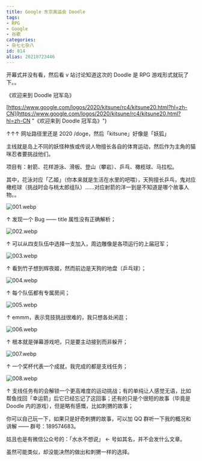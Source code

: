 ```yaml
---
title: Google 东京奥运会 Doodle
tags:
- RPG
- Google
- 谷歌
categories:
- 杂七七杂八
id: 814
alias: 20210723446
---
```


开幕式并没有看，然后看 v 站讨论知道这次的 Doodle 是 RPG 游戏形式就玩了下。。

<!--more-->

《欢迎来到 Doodle 冠军岛》

[https://www.google.com/logos/2020/kitsune/rc4/kitsune20.html?hl=zh-CN](https://www.google.com/logos/2020/kitsune/rc4/kitsune20.html?hl=zh-CN "《欢迎来到 Doodle 冠军岛》")

↑↑↑ 网址路径里还是 2020 /doge，然后「kitsune」好像是「妖狐」

主线就是岛上不同的妖怪种族或传说人物擅长各自的体育运动，然后作为主角的猫咪忍者要挑战他们。

项目有：射箭、花样游泳、滑板、登山（攀岩）、乒乓、橄榄球、马拉松。

其中，花泳对应「乙姬」（你本来就是生活在水里的吧喂），天狗擅长乒乓，鬼对应橄榄球（挑战时会与桃太郎组队）……对应射箭的洋一到是不知道是哪个故事人物。。


![001.webp](https://cdn.jsdelivr.net/gh/wdssmq/Markdown-To-Z-Blog@main/_posts/2021-07-24-Doodle-For-Tokyo-Olympics/001.webp "001.webp")

↑ 发现一个 Bug —— title 属性没有正确解析；

![002.webp](https://cdn.jsdelivr.net/gh/wdssmq/Markdown-To-Z-Blog@main/_posts/2021-07-24-Doodle-For-Tokyo-Olympics/002.webp "002.webp")

↑ 可以从四支队伍中选择一支加入，周边雕像是各项运行的上届冠军；

![003.webp](https://cdn.jsdelivr.net/gh/wdssmq/Markdown-To-Z-Blog@main/_posts/2021-07-24-Doodle-For-Tokyo-Olympics/003.webp "003.webp")

↑ 看到竹子想到辉夜姬，然而前边是天狗的地盘（乒乓球）；

![004.webp](https://cdn.jsdelivr.net/gh/wdssmq/Markdown-To-Z-Blog@main/_posts/2021-07-24-Doodle-For-Tokyo-Olympics/004.webp "004.webp")

↑ 每个队伍都有专属房间；

![005.webp](https://cdn.jsdelivr.net/gh/wdssmq/Markdown-To-Z-Blog@main/_posts/2021-07-24-Doodle-For-Tokyo-Olympics/005.webp "005.webp")

↑ emmm，表示竞技挑战很难的，我只想各处闲逛；

![006.webp](https://cdn.jsdelivr.net/gh/wdssmq/Markdown-To-Z-Blog@main/_posts/2021-07-24-Doodle-For-Tokyo-Olympics/006.webp "006.webp")

↑ 根本就是弹幕游戏吧，只是要主动接到而非躲开；

![007.webp](https://cdn.jsdelivr.net/gh/wdssmq/Markdown-To-Z-Blog@main/_posts/2021-07-24-Doodle-For-Tokyo-Olympics/007.webp "007.webp")

↑ 一个奖杯代表一个成就，我完成的都是支线任务；

![008.webp](https://cdn.jsdelivr.net/gh/wdssmq/Markdown-To-Z-Blog@main/_posts/2021-07-24-Doodle-For-Tokyo-Olympics/008.webp "008.webp")

↑ 支线任务有的会解锁一个更高难度的运动挑战；有的单纯让人感觉无语，比如帮鱼找回「幸运箭」后它已经忘记了这回事；还有的只是个很短的故事（毕竟是 Doodle 内的游戏），但是略有感慨，比如刺猬的故事；

你可以自己玩一下，如果只是好奇刺猬的故事，可以加 QQ 群听一下我的概况和讲解 —— 群号：189574683。

姑且也是有微信公众号的：「水水不想说」 ← 号如其名，并不会发什么文章。

虽然可能类似，却没能决然的做出和刺猬一样的选择。
